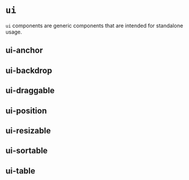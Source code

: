 # `ui`

`ui` components are generic components that are intended for standalone usage.

## ui-anchor
## ui-backdrop
## ui-draggable
## ui-position
## ui-resizable
## ui-sortable
## ui-table
